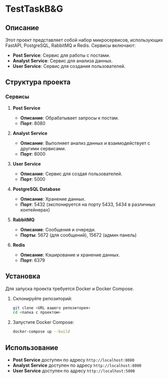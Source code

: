 # TestTaskB&G

## Описание

Этот проект представляет собой набор микросервисов, использующих FastAPI, PostgreSQL, RabbitMQ и Redis. Сервисы включают:

- **Post Service**: Сервис для работы с постами.
- **Analyst Service**: Сервис для анализа данных.
- **User Service**: Сервис для создания пользователей.

## Структура проекта

### Сервисы

1. **Post Service**
   - **Описание**: Обрабатывает запросы к постам.
   - **Порт**: 8080

2. **Analyst Service**
   - **Описание**: Выполняет анализ данных и взаимодействует с другими сервисами.
   - **Порт**: 8000

3. **User Service**
   - **Описание**: Сервис для создая пользователей.
   - **Порт**: 5000

4. **PostgreSQL Database**
   - **Описание**: Хранение данных.
   - **Порт**: 5432 (экспонируется на порту 5433, 5434 в различных контейнерах)

5. **RabbitMQ**
   - **Описание**: Сообщения и очереди.
   - **Порты**: 5672 (для сообщений), 15672 (админ панель)

6. **Redis**
   - **Описание**: Кэширование и хранение данных.
   - **Порт**: 6379

## Установка

Для запуска проекта требуется Docker и Docker Compose.

1. Склонируйте репозиторий:

    ```bash
    git clone <URL вашего репозитория>
    cd <папка с проектом>
    ```

2. Запустите Docker Compose:

    ```bash
    docker-compose up --build
    ```

## Использование

- **Post Service** доступен по адресу `http://localhost:8080`
- **Analyst Service** доступен по адресу `http://localhost:8000`
- **User Service** доступен по адресу `http://localhost:5000`
